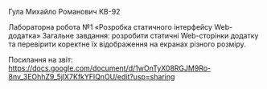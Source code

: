 Гула Михайло Романович КВ-92

Лабораторна робота №1 «Розробка статичного інтерфейсу Web-додатка»
Загальне завдання: розробити статичні Web-сторінки додатку та перевірити коректне їх відображення на екранах різного розміру.

Посилання на звіт: https://docs.google.com/document/d/1wOnTyX08RGJM9Ro-8nv_3EOhhZ9_5jlX7KfkYFlQnOU/edit?usp=sharing
